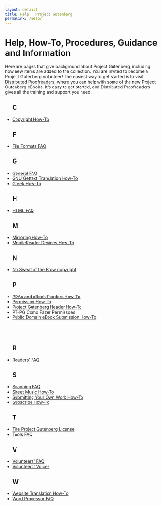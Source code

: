 ```yaml
---
layout: default
title: Help | Project Gutenberg
permalink: /help/
---
```


Help, How-To, Procedures, Guidance and Information
==================================================

Here are pages that give background about Project Gutenberg, including how new items are added to the collection. You are invited to become a Project Gutenberg volunteer! The easiest way to get started is to visit [Distributed Proofreaders](https://www.pgdp.net), where you can help with some of the new Project Gutenberg eBooks. It's easy to get started, and Distributed Proofreaders gives all the training and support you need.

 <div class="bookshelves ">
    <ul>
      <h2>C</h2>
      <li><a href="/help/copyright.html">Copyright How-To</a></li>
      <h2>F</h2>
      <li><a href="/help/file_formats.html">File Formats FAQ</a></li>
      <h2>G</h2>
      <li><a href="/help/general_faq.html">General FAQ</a></li>
      <li><a href="/help/gnu_gettext_translation.html">GNU Gettext Translation How-To</a></li>
      <li><a href="/help/greek.html">Greek How-To</a></li>
      <h2>H</h2>
      <li><a href="/help/html_faq.html">HTML FAQ</a></li>
      <h2>M</h2>
      <li><a href="/help/mirroring.html">Mirroring How-To</a></li>
      <li><a href="/help/mobile.html">MobileReader Devices How-To</a></li>
      <h2>N</h2>
      <li><a href="no_sweat_copyright.html">No Sweat of the Brow copyright</a></li>
      <h2>P</h2>
      <li><a href="pdas_ebook_readers.html">PDAs and eBook Readers How-To</a></li>
      <li><a href="permission.html">Permission How-To</a></li>
      <li><a href="project_gutenberg_header.html">Project Gutenberg Header How-To</a></li>
      <li><a href="pt_pg_como_fazer_permissoes.html">PT-PG Como Fazer Permissoes</a></li>
      <li><a href="public_domain_ebook_submission.html">Public Domain eBook Submission How-To</a></li>
      <br><br><br>
      <h2>R</h2>
      <li><a href="readers_faq.html">Readers' FAQ</a></li>
      <h2>S</h2>
      <li><a href="scanning_faq.html">Scanning FAQ</a></li>
      <li><a href="sheet_music.html">Sheet Music How-To</a></li>
      <li><a href="submitting_your_own_work.html">Submitting Your Own Work How-To</a></li>
      <li><a href="subscribe_how_to.html">Subscribe How-To</a></li>
      <h2>T</h2>
      <li><a href="project_gutenberg_license.html">The Project Gutenberg License</a></li>
      <li><a href="tools_faq.html">Tools FAQ </a></li>
      <h2>V</h2>
      <li><a href="volunteers_faq.html">Volunteers' FAQ</a></li>
      <li><a href="volunteers_voices.html">Volunteers' Voices</a></li>
      <h2>W</h2>
      <li><a href="website_translation.html">Website Translation How-To</a></li>
      <li><a href="word_processor_faq.html">Word Processor FAQ</a></li>
    </ul>
  </div>

